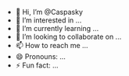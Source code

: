 - 👋 Hi, I’m @Caspasky
- 👀 I’m interested in ...
- 🌱 I’m currently learning ...
- 💞️ I’m looking to collaborate on ...
- 📫 How to reach me ...
- 😄 Pronouns: ...
- ⚡ Fun fact: ...

<!---
Caspasky/Caspasky is a ✨ special ✨ repository because its `README.md` (this file) appears on your GitHub profile.
You can click the Preview link to take a look at your changes.
--->
